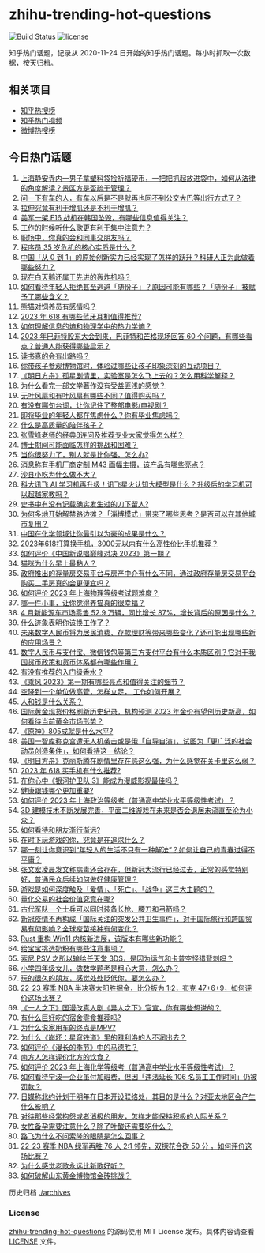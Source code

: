 # zhihu-trending-hot-questions

[![Build Status](https://github.com/justjavac/zhihu-trending-hot-questions/workflows/ci/badge.svg?branch=master)](https://github.com/justjavac/zhihu-trending-hot-questions/actions)
[![license](https://img.shields.io/github/license/justjavac/zhihu-trending-hot-questions)](https://github.com/justjavac/zhihu-trending-hot-questions/blob/master/LICENSE)

知乎热门话题，记录从 2020-11-24
日开始的知乎热门话题。每小时抓取一次数据，按天[归档](./archives)。

## 相关项目

- [知乎热搜榜](https://github.com/justjavac/zhihu-trending-top-search)
- [知乎热门视频](https://github.com/justjavac/zhihu-trending-hot-video)
- [微博热搜榜](https://github.com/justjavac/weibo-trending-hot-search)

## 今日热门话题

<!-- BEGIN -->
<!-- 最后更新时间 Sun May 07 2023 06:01:57 GMT+0800 (China Standard Time) -->

1. [上海静安寺内一男子拿塑料袋捡祈福硬币，一把把抓起放进袋中，如何从法律的角度解读？景区方是否疏于管理？](https://www.zhihu.com/question/599012151)
1. [问一下有车的人，有车以后是不是就再也回不到公交大巴等出行方式了？](https://www.zhihu.com/question/598597996)
1. [拉伸究竟有利于增肌还是不利于增肌？](https://www.zhihu.com/question/280948081)
1. [美军一架 F16 战机在韩国坠毁，有哪些信息值得关注？](https://www.zhihu.com/question/599401366)
1. [工作的时候听什么歌更有利于集中注意力？](https://www.zhihu.com/question/596351029)
1. [职场中，你真的会和同事交朋友吗？](https://www.zhihu.com/question/585301005)
1. [程序员 35 岁危机的核心实质是什么？](https://www.zhihu.com/question/598464399)
1. [中国「从 0 到 1」的原始创新实力已经实现了怎样的跃升？科研人正为此做着哪些努力？](https://www.zhihu.com/question/597257399)
1. [现在白天鹅还属于先进的轰炸机吗？](https://www.zhihu.com/question/558437243)
1. [如何看待年轻人拒绝甚至逃避「随份子」？原因可能有哪些？「随份子」被赋予了哪些含义？](https://www.zhihu.com/question/599169923)
1. [熊猫对饲养员有感情吗？](https://www.zhihu.com/question/264865357)
1. [2023 年 618 有哪些蓝牙耳机值得推荐?](https://www.zhihu.com/question/597471160)
1. [如何理解信息的熵和物理学中的热力学熵？](https://www.zhihu.com/question/593271193)
1. [2023 年巴菲特股东大会到来，巴菲特和芒格现场回答 60 个问题，有哪些看点？普通人能获得哪些启示？](https://www.zhihu.com/question/599198211)
1. [读书真的会有出路吗？](https://www.zhihu.com/question/599009100)
1. [你带孩子参观博物馆时，体验过哪些让孩子印象深刻的互动项目？](https://www.zhihu.com/question/597455240)
1. [《明日方舟》孤星剧情里，实验室是怎么飞上去的？怎么用科学解释？](https://www.zhihu.com/question/598989296)
1. [为什么看完一部文学著作没有受益匪浅的感觉？](https://www.zhihu.com/question/584706105)
1. [无叶风扇和有叶风扇有哪些不同？值得购买吗？](https://www.zhihu.com/question/591485598)
1. [有没有哪句台词，让你记住了整部电影/电视剧？](https://www.zhihu.com/question/590527384)
1. [即将毕业的年轻人都在焦虑什么？你有毕业焦虑吗？](https://www.zhihu.com/question/599176903)
1. [什么是高质量的陪伴孩子？](https://www.zhihu.com/question/588869430)
1. [张雪峰老师的经典8连问及推荐专业大家觉得怎么样？](https://www.zhihu.com/question/594601028)
1. [博士期间可能面临怎样的挑战和困难？](https://www.zhihu.com/question/596232136)
1. [当你很努力了，别人就是比你强，怎么办?](https://www.zhihu.com/question/598870245)
1. [消息称有手机厂商定制 M43 画幅主摄，该产品有哪些亮点？](https://www.zhihu.com/question/599017727)
1. [沙县小吃为什么做不大？](https://www.zhihu.com/question/21203243)
1. [科大讯飞 AI 学习机再升级！讯飞星火认知大模型是什么？升级后的学习机可以超越家教吗？](https://www.zhihu.com/question/599383528)
1. [史书中有没有记载确实发生过的刀下留人?](https://www.zhihu.com/question/598366927)
1. [为何多地开始解禁路边摊？「淄博模式」带来了哪些思考？是否可以在其他城市复用？](https://www.zhihu.com/question/599411897)
1. [中国在化学领域让你最引以为豪的成果是什么？](https://www.zhihu.com/question/325706798)
1. [2023年618打算换手机，3000元以内有什么高性价比手机推荐？](https://www.zhihu.com/question/597409944)
1. [如何评价《中国新说唱巅峰对决 2023》第一期？](https://www.zhihu.com/question/599437458)
1. [猫咪为什么早上最黏人？](https://www.zhihu.com/question/597632208)
1. [政府推出的存量房交易平台与房产中介有什么不同，通过政府存量房交易平台购买二手房真的会更便宜吗？](https://www.zhihu.com/question/599379034)
1. [如何评价 2023 年上海物理等级考试题难度？](https://www.zhihu.com/question/458543120)
1. [哪一件小事，让你觉得养猫真的很幸福？](https://www.zhihu.com/question/599203086)
1. [4 月新能源车市场零售 52.9 万辆，同比增长 87%，增长背后的原因是什么？](https://www.zhihu.com/question/599419661)
1. [什么迹象表明你该换工作了？](https://www.zhihu.com/question/583554905)
1. [未来数字人民币将为居民消费、存款理财等带来哪些变化？还可能出现哪些新的应用场景？](https://www.zhihu.com/question/599316533)
1. [数字人民币与支付宝、微信钱包等第三方支付平台有什么本质区别？它对于我国货币政策和货币体系都有哪些作用？](https://www.zhihu.com/question/599316366)
1. [有没有推荐的入门级香水 ?](https://www.zhihu.com/question/482307993)
1. [《乘风 2023》第一期有哪些亮点和值得关注的细节？](https://www.zhihu.com/question/599180323)
1. [空降到一个单位做高管，怎样立足， 工作如何开展？](https://www.zhihu.com/question/286472050)
1. [人和钱是什么关系？](https://www.zhihu.com/question/598943231)
1. [国际黄金现货价格刷新历史纪录，机构预测 2023 年金价有望创历史新高，如何看待当前黄金市场形势？](https://www.zhihu.com/question/599368153)
1. [《原神》805成就是什么水平?](https://www.zhihu.com/question/575307802)
1. [美国一智库称克宫遭无人机袭击或是俄「自导自演」，试图为「更广泛的社会动员创造条件」，如何看待这一结论？](https://www.zhihu.com/question/599179963)
1. [《明日方舟》克丽斯腾在剧情里存在感这么强，为什么感觉在关卡里这么弱？](https://www.zhihu.com/question/599179796)
1. [2023 年 618 买手机有什么推荐?](https://www.zhihu.com/question/597410089)
1. [在你心中《银河护卫队 3》能成为漫威影视最佳吗？](https://www.zhihu.com/question/599173049)
1. [健康跟钱哪个更加重要?](https://www.zhihu.com/question/599309138)
1. [如何评价 2023 年上海政治等级考（普通高中学业水平等级性考试）？](https://www.zhihu.com/question/575508726)
1. [3D 建模技术不断发展完善，平面二维游戏在未来是否会退居末流直至沦为小众？](https://www.zhihu.com/question/596748683)
1. [如何看待和朋友渐行渐远?](https://www.zhihu.com/question/597781416)
1. [在时下玩游戏的你，究竟是在追求什么？](https://www.zhihu.com/question/596748672)
1. [哪一刻让你意识到“年轻人的生活不只有一种解法”？如何让自己的青春过得不平庸？](https://www.zhihu.com/question/599379223)
1. [张文宏凌晨发文称病毒还会存在，但新冠大流行已经过去，正常的感觉特别好，普通民众后续如何做好健康管理？](https://www.zhihu.com/question/599370114)
1. [游戏是如何深度触及「爱情」、「死亡」、「战争」这三大主题的？](https://www.zhihu.com/question/596748354)
1. [量化交易的社会价值究竟在哪?](https://www.zhihu.com/question/598728072)
1. [古代军队一个士兵可以同时装备长枪、腰刀和弓箭吗？](https://www.zhihu.com/question/599175143)
1. [新冠疫情不再构成「国际关注的突发公共卫生事件」，对于国际旅行和跨国贸易有何影响？全球疫苗接种有何变化？](https://www.zhihu.com/question/599296442)
1. [Rust 重构 Win11 内核新进展，该版本有哪些新功能？](https://www.zhihu.com/question/598406509)
1. [给宝宝挑选奶粉有哪些注意事项？](https://www.zhihu.com/question/573209986)
1. [索尼 PSV 之所以输给任天堂 3DS，是因为运气和卡普空怪猎背刺吗？](https://www.zhihu.com/question/597520047)
1. [小学四年级女儿，做数学题老是粗心大意，怎么办？](https://www.zhihu.com/question/598836083)
1. [玩的很久的朋友，感觉处处贬低你，要怎么办？](https://www.zhihu.com/question/594181841)
1. [22-23 赛季 NBA 半决赛太阳胜掘金，比分扳为 1:2，布克 47+6+9，如何评价这场比赛？](https://www.zhihu.com/question/599367344)
1. [《一人之下》国漫改真人剧《异人之下》官宣，你有哪些想说的？](https://www.zhihu.com/question/599300565)
1. [有什么巨好吃的宿舍零食推荐吗?](https://www.zhihu.com/question/596902875)
1. [为什么说家用车的终点是MPV?](https://www.zhihu.com/question/561690237)
1. [为什么《崩坏：星穹铁道》里的雅利洛的人不润出去？](https://www.zhihu.com/question/598609321)
1. [如何评价《漫长的季节》中的马德胜？](https://www.zhihu.com/question/598956052)
1. [南方人怎样评价北方的饮食？](https://www.zhihu.com/question/31894251)
1. [如何评价 2023 年上海化学等级考（普通高中学业水平等级性考试）？](https://www.zhihu.com/question/575508695)
1. [如何看待宁波一企业虽付加班费，但因「违法延长 106 名员工工作时间」仍被罚款？](https://www.zhihu.com/question/599179480)
1. [日媒称北约计划于明年在日本开设联络处，其目的是什么？对亚太地区会产生什么影响？](https://www.zhihu.com/question/599377092)
1. [对待那些经常抱怨或者消极的朋友，怎样才能保持积极的人际关系？](https://www.zhihu.com/question/598070727)
1. [女性备孕需要注意什么？除了叶酸还需要吃什么？](https://www.zhihu.com/question/516596648)
1. [路飞为什么不问索隆的眼睛是怎么回事？](https://www.zhihu.com/question/353888806)
1. [22-23 赛季 NBA 绿军再胜 76 人 2:1 领先，双探花合砍 50 分 ，如何评价这场比赛？](https://www.zhihu.com/question/599352770)
1. [为什么感觉老歌永远比新歌好听？](https://www.zhihu.com/question/367333356)
1. [如何破解山东黄金博物馆金砖挑战？](https://www.zhihu.com/question/599053138)

<!-- END -->

历史归档 [./archives](./archives)

### License

[zhihu-trending-hot-questions](https://github.com/justjavac/zhihu-trending-hot-questions)
的源码使用 MIT License 发布。具体内容请查看 [LICENSE](./LICENSE) 文件。
